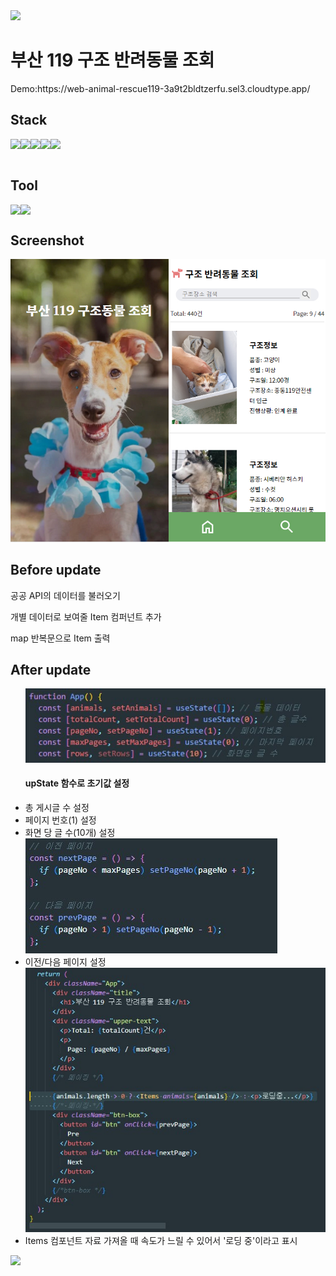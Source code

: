 <img src="https://capsule-render.vercel.app/api?type=wave&color=f4d47b&height=180&section=header&fontSize=45" />
<h1>부산 119 구조 반려동물 조회</h1>
<p>Demo:https://web-animal-rescue119-3a9t2bldtzerfu.sel3.cloudtype.app/</p>

<h2>Stack</h2>
<div style="display:flex">
<img src="https://img.shields.io/badge/react-61DAFB?style=for-the-badge&logo=react&logoColor=black">
<img src="https://img.shields.io/badge/html-E34F26?style=for-the-badge&logo=html5&logoColor=white">
<img src="https://img.shields.io/badge/css-1572B6?style=for-the-badge&logo=css3&logoColor=white">
<img src="https://img.shields.io/badge/javascript-F7DF1E?style=for-the-badge&logo=javascript&logoColor=black">
<img src="https://img.shields.io/badge/jquery-0769AD?style=for-the-badge&logo=jquery&logoColor=white">
</div>
<br>
<h2>Tool</h2>
<div style="display:flex">
<img src="https://img.shields.io/badge/figma-F24E1E?style=for-the-badge&logo=figma&logoColor=white">
<img src="https://img.shields.io/badge/github-181717?style=for-the-badge&logo=github&logoColor=white">
</div>
  <h2>Screenshot</h2>
  <img src="./src/images/screenshot.jpg" alt="screenshot">
<h2>Before update</h2>
  <p>공공 API의 데이터를 불러오기</p>
  <p>개별 데이터로 보여줄 Item 컴퍼넌트 추가</p>
  <p>map 반복문으로 Item 출력</p>
  
<h2>After update</h2>
  <ul>
    <img src="/src/images/1.jpg" alt="1">
     <h4>upState 함수로 초기값 설정</h4>
    <li>총 게시글 수 설정</li>
    <li>페이지 번호(1) 설정</li>
    <li>화면 당 글 수(10개) 설정</li>
    <img src="/src/images/2.jpg" alt="2">
    <li>이전/다음 페이지 설정</li>
    <img src="/src/images/3.jpg" alt="3">
    <li>Items 컴포넌트 자료 가져올 때 속도가 느릴 수 있어서 '로딩 중'이라고 표시</li>
  </ul>
  
<img src="https://capsule-render.vercel.app/api?type=wave&color=f4d47b&height=180&section=footer&fontSize=45" />
